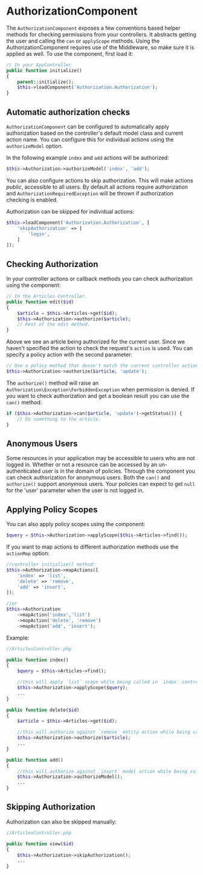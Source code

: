 # AuthorizationComponent

The `AuthorizationComponent` exposes a few conventions based helper methods for
checking permissions from your controllers. It abstracts getting the user and
calling the `can` or `applyScope` methods. Using the AuthorizationComponent
requires use of the Middleware, so make sure it is applied as well. To use the
component, first load it:

```php
// In your AppController
public function initialize()
{
    parent::initialize();
    $this->loadComponent('Authorization.Authorization');
}
```

## Automatic authorization checks

`AuthorizationComponent` can be configured to automatically apply
authorization based on the controller's default model class and current action
name. You can configure this for individual actions using the `authorizeModel` option.

In the following example `index` and `add` actions will be authorized:

```php
$this->Authorization->authorizeModel('index', 'add');
```

You can also configure actions to skip authorization. This will make actions *public*,
accessible to all users. By default all actions require authorization and
`AuthorizationRequiredException` will be thrown if authorization checking is enabled.

Authorization can be skipped for individual actions:

```php
$this->loadComponent('Authorization.Authorization', [
    'skipAuthorization' => [
        'login',
    ]
]);
```

## Checking Authorization

In your controller actions or callback methods you can check authorization using
the component:

```php
// In the Articles Controller.
public function edit($id)
{
    $article = $this->Articles->get($id);
    $this->Authorization->authorize($article);
    // Rest of the edit method.
}
```

Above we see an article being authorized for the current user. Since we haven't
specified the action to check the request's `action` is used. You can specify
a policy action with the second parameter:

```php
// Use a policy method that doesn't match the current controller action.
$this->Authorization->authorize($article, 'update');
```

The `authorize()` method will raise an `Authorization\Exception\ForbiddenException`
when permission is denied. If you want to check authorization and get a boolean
result you can use the `can()` method:

```php
if ($this->Authorization->can($article, 'update')->getStatus()) {
    // Do something to the article.
}
```

## Anonymous Users

Some resources in your application may be accessible to users who are not logged
in. Whether or not a resource can be accessed by an un-authenticated
user is in the domain of policies. Through the component you can check
authorization for anonymous users. Both the `can()` and `authorize()` support
anonymous users. Your policies can expect to get `null` for the 'user' parameter
when the user is not logged in.

## Applying Policy Scopes

You can also apply policy scopes using the component:

```php
$query = $this->Authorization->applyScope($this->Articles->find());
```

If you want to map actions to different authorization methods use the `actionMap` option:

```php
//controller initialize() method:
$this->Authorization->mapActions([
    'index' => 'list',
    'delete' => 'remove',
    'add' => 'insert',
]);

//or
$this->Authorization
    ->mapAction('index','list')
    ->mapAction('delete', 'remove')
    ->mapAction('add', 'insert');
```

Example:

```php
//ArticlesController.php

public function index()
{
    $query = $this->Articles->find();

    //this will apply `list` scope while being called in `index` controller action.
    $this->Authorization->applyScope($query);
    ...
}

public function delete($id)
{
    $article = $this->Articles->get($id);

    //this will authorize against `remove` entity action while being called in `delete` controller action.
    $this->Authorization->authorize($article);
    ...
}

public function add()
{
    //this will authorize against `insert` model action while being called in `add` controller action.
    $this->Authorization->authorizeModel();
    ...
}
```

## Skipping Authorization

Authorization can also be skipped manually:

```php
//ArticlesController.php

public function view($id)
{
    $this->Authorization->skipAuthorization();
    ...
}
```
